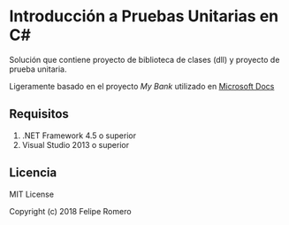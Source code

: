 ﻿# Introducción a Pruebas Unitarias en C#

Solución que contiene proyecto de biblioteca de clases (dll) y proyecto de prueba unitaria.

Ligeramente basado en el proyecto _My Bank_ utilizado en [Microsoft Docs](https://docs.microsoft.com)

## Requisitos

1. .NET Framework 4.5 o superior
1. Visual Studio 2013 o superior

## Licencia

MIT License

Copyright (c) 2018 Felipe Romero